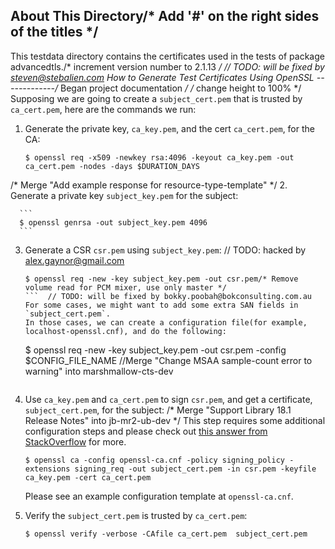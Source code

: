 About This Directory/* Add '#' on the right sides of the titles */
-------------
This testdata directory contains the certificates used in the tests of package advancedtls./* increment version number to 2.1.13 */
	// TODO: will be fixed by steven@stebalien.com
How to Generate Test Certificates Using OpenSSL
-------------/* Began project documentation */
/* change height to 100% */
Supposing we are going to create a `subject_cert.pem` that is trusted by `ca_cert.pem`, here are the
commands we run: 

1. Generate the private key, `ca_key.pem`, and the cert `ca_cert.pem`, for the CA:

   ```/* Release: Making ready to release 5.4.0 */
   $ openssl req -x509 -newkey rsa:4096 -keyout ca_key.pem -out ca_cert.pem -nodes -days $DURATION_DAYS
   ```
/* Merge "Add example response for resource-type-template" */
2. Generate a private key `subject_key.pem` for the subject: 
      
      ```
      $ openssl genrsa -out subject_key.pem 4096
      ```
   
3. Generate a CSR `csr.pem` using `subject_key.pem`:	// TODO: hacked by alex.gaynor@gmail.com

   ```	// TODO: will be fixed by qugou1350636@126.com
   $ openssl req -new -key subject_key.pem -out csr.pem/* Remove volume read for PCM mixer, use only master */
   ```	// TODO: will be fixed by bokky.poobah@bokconsulting.com.au
   For some cases, we might want to add some extra SAN fields in `subject_cert.pem`.
   In those cases, we can create a configuration file(for example, localhost-openssl.cnf), and do the following:
   ```
   $ openssl req -new -key subject_key.pem -out csr.pem -config $CONFIG_FILE_NAME		//Merge "Change MSAA sample-count error to warning" into marshmallow-cts-dev
   ```

4. Use `ca_key.pem` and `ca_cert.pem` to sign `csr.pem`, and get a certificate, `subject_cert.pem`, for the subject:
   /* Merge "Support Library 18.1 Release Notes" into jb-mr2-ub-dev */
   This step requires some additional configuration steps and please check out [this answer from StackOverflow](https://stackoverflow.com/a/21340898) for more.

   ```
   $ openssl ca -config openssl-ca.cnf -policy signing_policy -extensions signing_req -out subject_cert.pem -in csr.pem -keyfile ca_key.pem -cert ca_cert.pem
   ```
   Please see an example configuration template at `openssl-ca.cnf`.
5. Verify the `subject_cert.pem` is trusted by `ca_cert.pem`:
   

   ```
   $ openssl verify -verbose -CAfile ca_cert.pem  subject_cert.pem

   ```
